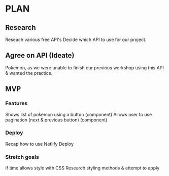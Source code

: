 # PLAN

## Research

Reseach various free API's
Decide which API to use for our project.

## Agree on API (Ideate)

Pokemon, as we were unable to finish our previous workshop using this API & wanted the practice.

## MVP

### Features

Shows list of pokemon using a button (component)
Allows user to use pagination (next & previous button) (component)

### Deploy

Recap how to use Netlify
Deploy

### Stretch goals

If time allows style with CSS
Research styling methods & attempt to apply
